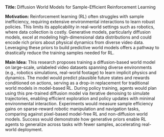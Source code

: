 **Title:** Diffusion World Models for Sample-Efficient Reinforcement Learning  

**Motivation:** Reinforcement learning (RL) often struggles with sample inefficiency, requiring extensive environmental interactions to learn robust policies. This limits its applicability in real-world settings such as robotics, where data collection is costly. Generative models, particularly diffusion models, excel at modeling high-dimensional data distributions and could encode rich priors about physical dynamics from diverse video data. Leveraging these priors to build predictive world models offers a pathway to drastically reduce the training samples needed for RL.  

**Main Idea:** This research proposes training a diffusion-based world model on large-scale, unlabeled video datasets spanning diverse environments (e.g., robotics simulations, real-world footage) to learn implicit physics and dynamics. The model would predict plausible future states and rewards conditioned on actions, serving as a drop-in replacement for traditional world models in model-based RL. During policy training, agents would plan using this pre-trained diffusion model via iterative denoising to simulate trajectories, enabling efficient exploration and policy updates with minimal environmental interaction. Experiments would measure sample efficiency gains on sparse-reward robotic manipulation and navigation tasks, comparing against pixel-based model-free RL and non-diffusion world models. Success would demonstrate how generative priors enable RL agents to generalize across tasks with fewer samples, accelerating real-world deployment.